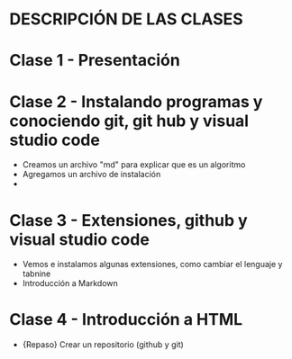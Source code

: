# DESCRIPCIÓN DE LAS CLASES 

# Clase 1 -  Presentación

# Clase 2 - Instalando programas y conociendo git, git hub y visual studio code

- Creamos un archivo "md" para explicar que es un algoritmo
- Agregamos un archivo de instalación
- 
# Clase 3 - Extensiones, github y visual studio code

- Vemos e instalamos algunas extensiones, como cambiar el lenguaje y tabnine
- Introducción a Markdown

# Clase 4 - Introducción a HTML

- {Repaso} Crear un repositorio (github y git)